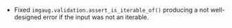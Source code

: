 * Fixed `imgaug.validation.assert_is_iterable_of()` producing a not
  well-designed error if the input was not an iterable.
